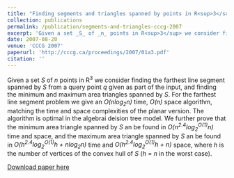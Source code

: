 ```yaml
---
title: "Finding segments and triangles spanned by points in R<sup>3</sup>"
collection: publications
permalink: /publication/segments-and-triangles-cccg-2007
excerpt: 'Given a set _S_ of _n_ points in R<sup>3</sup> we consider finding the farthest line segment spanned by _S_ from a query point _q_ given as part of the input, and finding the minimum and maximum area triangles spanned by _S_.'
date: 2007-08-20
venue: 'CCCG 2007'
paperurl: 'http://cccg.ca/proceedings/2007/01a3.pdf'
citation: ''
---
```

Given a set _S_ of _n_ points in R<sup>3</sup> we consider finding the farthest line segment spanned by _S_ from a query point _q_ given as part of the input, and finding the minimum and maximum area triangles spanned by _S_.
For the farthest line segment problem we give an _O(nlog<sub>2</sub>n)_ time, _O(n)_ space algorithm, matching the time and space complexities of the planar version.
The algorithm is optimal in the algebrai deision tree model.
We further prove that the minimum area triangle spanned by _S_ an be found in _O(n<sup>2.4</sup>log<sub>2</sub><sup>O(1)</sup>n)_ time and space, and the maximum area triangle spanned by _S_ an be found in _O(h<sup>2.4</sup>log<sub>2</sub><sup>O(1)</sup>h + nlog<sub>2</sub>n)_ time and _O(h<sup>2.4</sup>log<sub>2</sub><sup>O(1)</sup>h + n)_ space, where _h_ is the number of vertices of the convex hull of _S_ (_h_ = _n_ in the worst case).

[Download paper here](http://cccg.ca/proceedings/2007/01a3.pdf)